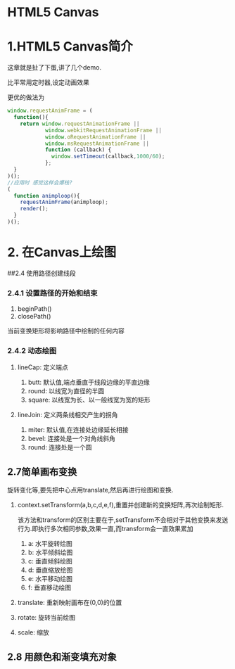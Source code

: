 # HTML5 Canvas

# 1.HTML5 Canvas简介

这章就是扯了下蛋,讲了几个demo.

比平常用定时器,设定动画效果

更优的做法为

```javascript
window.requestAnimFrame = (
  function(){
    return window.requestAnimationFrame ||
            window.webkitRequestAnimationFrame ||
            window.oRequestAnimationFrame ||
            window.msRequestAnimationFrame ||
            function (callback) {
              window.setTimeout(callback,1000/60);
            };
  }
)();
//应用时 感觉这样会爆栈?
(
  function animploop(){
    requestAnimFrame(animploop);
    render();
  }
)();
```

# 2. 在Canvas上绘图

##2.4 使用路径创建线段

### 2.4.1 设置路径的开始和结束

1. beginPath()
2. closePath()

当前变换矩形将影响路径中绘制的任何内容

### 2.4.2 动态绘图

1. lineCap: 定义端点
   1. butt: 默认值,端点垂直于线段边缘的平直边缘
   2. round: 以线宽为直径的半圆
   3. square: 以线宽为长、以一般线宽为宽的矩形

2. lineJoin: 定义两条线相交产生的拐角
   1. miter: 默认值,在连接处边缘延长相接
   2. bevel: 连接处是一个对角线斜角
   3. round: 连接处是一个圆

## 2.7简单画布变换

旋转变化等,要先把中心点用translate,然后再进行绘图和变换.

1. context.setTransform(a,b,c,d,e,f),重置并创建新的变换矩阵,再次绘制矩形.
    
    该方法和transform的区别主要在于,setTransform不会相对于其他变换来发送行为.即执行多次相同参数,效果一直,而transform会一直效果累加
    1. a: 水平旋转绘图
    2. b: 水平倾斜绘图
    3. c: 垂直倾斜绘图
    4. d: 垂直缩放绘图
    5. e: 水平移动绘图
    6. f: 垂直移动绘图
2. translate: 重新映射画布在(0,0)的位置
3. rotate: 旋转当前绘图
4. scale: 缩放

## 2.8 用颜色和渐变填充对象

